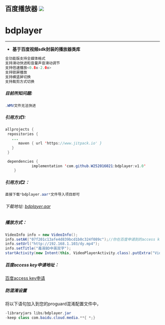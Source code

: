 
**百度播放器**   [![](https://www.jitpack.io/v/W252016021/bdplayer.svg)](https://www.jitpack.io/#W252016021/bdplayer)
-
# bdplayer
------
* **基于百度视频sdk封装的播放器类库**
```java
全功能版支持全媒体格式
支持滑动快进和音量声音滑动调节
支持倍速播放<0.8x-2.0x>
支持锁屏播放
支持横竖屏切换
支持裁剪方式切换
```
##### 目前所知问题:
```java
.WMV文件无法快进
```
##### 引用方式1:

```java
allprojects {
 repositories {
   ...
      maven { url 'https://www.jitpack.io' }
   }
 }
```

```java
 dependencies {
	        implementation 'com.github.W252016021:bdplayer:v1.0'
	}
```
##### 引用方式2：
```java
直接下载*bdplayer.aar*文件导入项目即可
```
###### 下载地址: [bdplayer.aar](https://www.lanzous.com/b521906/ "bdplayer.aar")
##### 播放方式：

```java
VideoInfo info = new VideoInfo();
info.setAK("07f201c13afe4d839bcd1b0c324f089c");//你在百度申请到的access key
info.setUrl("http://192.168.1.103/dy.mp4");
info.setTitle("毒液BD中英双字");
startActivity(new Intent(this, VideoPlayerActivity.class).putExtra("VideoInfo", info));
```
##### 百度access key申请地址：
[百度access key申请](https://console.bce.baidu.com/iam/#/iam/accesslist "百度access key申请")

##### 防混淆设置
将以下语句加入到您的proguard混淆配置文件中，

```java
-libraryjars libs/bdplayer.jar
-keep class com.baidu.cloud.media.**{ *;}
```

